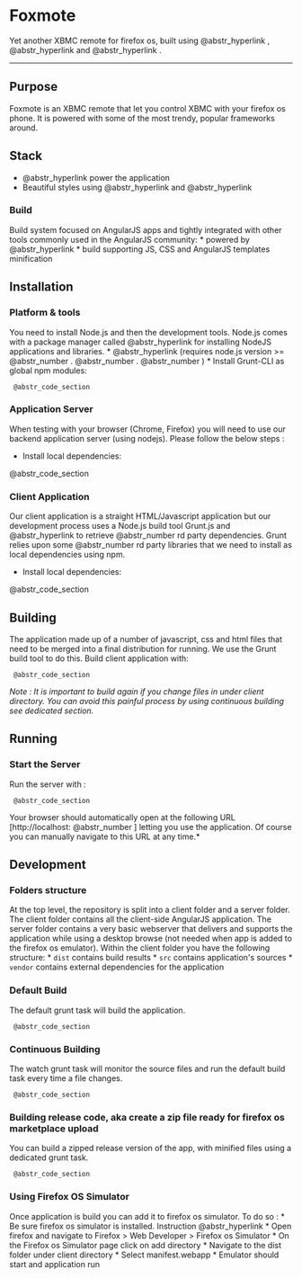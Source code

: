 # Foxmote

Yet another XBMC remote for firefox os, built using @abstr_hyperlink , @abstr_hyperlink and @abstr_hyperlink .

* * *

## Purpose

Foxmote is an XBMC remote that let you control XBMC with your firefox os phone. It is powered with some of the most trendy, popular frameworks around.

## Stack

  * @abstr_hyperlink power the application
  * Beautiful styles using @abstr_hyperlink and @abstr_hyperlink 



### Build

Build system focused on AngularJS apps and tightly integrated with other tools commonly used in the AngularJS community: * powered by @abstr_hyperlink * build supporting JS, CSS and AngularJS templates minification

## Installation

### Platform & tools

You need to install Node.js and then the development tools. Node.js comes with a package manager called @abstr_hyperlink for installing NodeJS applications and libraries. * @abstr_hyperlink (requires node.js version >= @abstr_number . @abstr_number . @abstr_number ) * Install Grunt-CLI as global npm modules:
    
    
     @abstr_code_section
    

### Application Server

When testing with your browser (Chrome, Firefox) you will need to use our backend application server (using nodejs). Please follow the below steps :

  * Install local dependencies:

@abstr_code_section 




### Client Application

Our client application is a straight HTML/Javascript application but our development process uses a Node.js build tool Grunt.js and @abstr_hyperlink to retrieve @abstr_number rd party dependencies. Grunt relies upon some @abstr_number rd party libraries that we need to install as local dependencies using npm.

  * Install local dependencies:

@abstr_code_section 




## Building

The application made up of a number of javascript, css and html files that need to be merged into a final distribution for running. We use the Grunt build tool to do this. Build client application with:
    
    
     @abstr_code_section
    

_Note : It is important to build again if you change files in under client directory. You can avoid this painful process by using continuous building see dedicated section._

## Running

### Start the Server

Run the server with :
    
    
     @abstr_code_section
    

Your browser should automatically open at the following URL [http://localhost: @abstr_number ] letting you use the application. Of course you can manually navigate to this URL at any time.*

## Development

### Folders structure

At the top level, the repository is split into a client folder and a server folder. The client folder contains all the client-side AngularJS application. The server folder contains a very basic webserver that delivers and supports the application while using a desktop browse (not needed when app is added to the firefox os emulator). Within the client folder you have the following structure: * `dist` contains build results * `src` contains application's sources * `vendor` contains external dependencies for the application

### Default Build

The default grunt task will build the application.
    
    
     @abstr_code_section
    

### Continuous Building

The watch grunt task will monitor the source files and run the default build task every time a file changes.
    
    
     @abstr_code_section
    

### Building release code, aka create a zip file ready for firefox os marketplace upload

You can build a zipped release version of the app, with minified files using a dedicated grunt task.
    
    
     @abstr_code_section
    

### Using Firefox OS Simulator

Once application is build you can add it to firefox os simulator. To do so : * Be sure firefox os simulator is installed. Instruction @abstr_hyperlink * Open firefox and navigate to Firefox > Web Developer > Firefox os Simulator * On the Firefox os Simulator page click on add directory * Navigate to the dist folder under client directory * Select manifest.webapp * Emulator should start and application run
